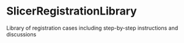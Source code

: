 # SlicerRegistrationLibrary
Library of registration cases including step-by-step instructions and discussions
